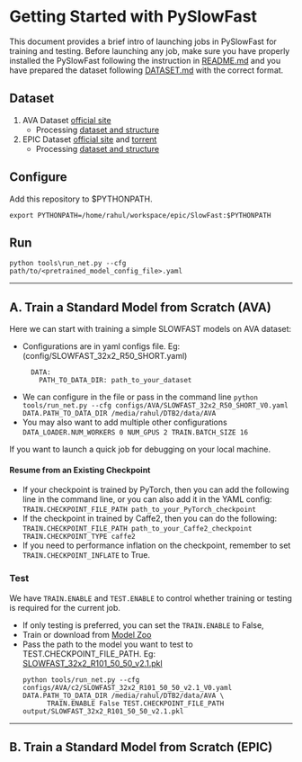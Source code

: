 # Getting Started with PySlowFast

This document provides a brief intro of launching jobs in PySlowFast for training and testing. Before launching any job, make sure you have properly installed the PySlowFast following the instruction in [README.md](README.md) and you have prepared the dataset following [DATASET.md](slowfast/datasets/DATASET.md) with the correct format.

## Dataset

1.  AVA Dataset [official site](https://research.google.com/ava/download.html#ava_actions_download)
    * Processing [dataset and structure](https://github.com/facebookresearch/SlowFast/blob/master/slowfast/datasets/DATASET.md)
2.  EPIC Dataset [official site](https://epic-kitchens.github.io/2021#downloads) and [torrent](https://academictorrents.com/browse.php?search=EPIC&c6=1)
    * Processing [dataset and structure](https://github.com/epic-kitchens/epic-kitchens-slowfast)
## Configure
Add this repository to $PYTHONPATH.
```
export PYTHONPATH=/home/rahul/workspace/epic/SlowFast:$PYTHONPATH
```
## Run

``` 
python tools\run_net.py --cfg path/to/<pretrained_model_config_file>.yaml
```

---

## A. Train a Standard Model from Scratch (AVA)

Here we can start with training a simple SLOWFAST models on AVA dataset:
- Configurations are in yaml configs file. Eg: (config/SLOWFAST_32x2_R50_SHORT.yaml)
  ```
    DATA:
      PATH_TO_DATA_DIR: path_to_your_dataset
  ```
- We can configure in the file or pass in the command line
  ``` python tools/run_net.py --cfg configs/AVA/SLOWFAST_32x2_R50_SHORT_V0.yaml DATA.PATH_TO_DATA_DIR /media/rahul/DTB2/data/AVA ```
- You may also want to add multiple other configurations
  ``` DATA_LOADER.NUM_WORKERS 0 NUM_GPUS 2 TRAIN.BATCH_SIZE 16 ```

If you want to launch a quick job for debugging on your local machine.

#### Resume from an Existing Checkpoint

- If your checkpoint is trained by PyTorch, then you can add the following line in the command line, or you can also add it in the YAML config:
  ``` TRAIN.CHECKPOINT_FILE_PATH path_to_your_PyTorch_checkpoint ```
- If the checkpoint in trained by Caffe2, then you can do the following:
  ``` TRAIN.CHECKPOINT_FILE_PATH path_to_your_Caffe2_checkpoint TRAIN.CHECKPOINT_TYPE caffe2 ```
- If you need to performance inflation on the checkpoint, remember to set `TRAIN.CHECKPOINT_INFLATE` to True.


### Test

We have `TRAIN.ENABLE` and `TEST.ENABLE` to control whether training or testing is required for the current job. 
- If only testing is preferred, you can set the `TRAIN.ENABLE` to False, 
- Train or download from [Model Zoo](https://github.com/facebookresearch/SlowFast/blob/master/MODEL_ZOO.md#ava)
- Pass the path to the model you want to test to TEST.CHECKPOINT_FILE_PATH. Eg: [SLOWFAST_32x2_R101_50_50_v2.1.pkl](https://dl.fbaipublicfiles.com/pyslowfast/model_zoo/ava/SLOWFAST_32x2_R101_50_50_v2.1.pkl)
  ```
  python tools/run_net.py --cfg configs/AVA/c2/SLOWFAST_32x2_R101_50_50_v2.1_V0.yaml DATA.PATH_TO_DATA_DIR /media/rahul/DTB2/data/AVA \ 
        TRAIN.ENABLE False TEST.CHECKPOINT_FILE_PATH output/SLOWFAST_32x2_R101_50_50_v2.1.pkl
  ```
---


## B. Train a Standard Model from Scratch (EPIC)
